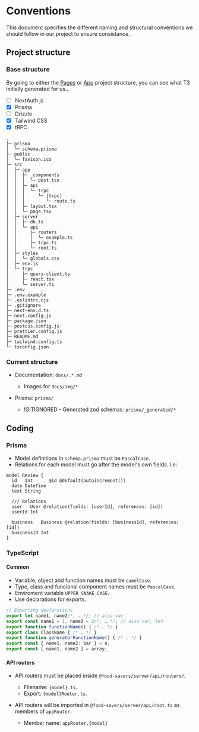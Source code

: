 # Conventions

This document specifies the different naming and structural conventions
we should follow in our project to ensure consistance.

## Project structure

### Base structure

By going to either the [Pages](https://create.t3.gg/en/folder-structure-pages?packages=prisma%2Ctailwind%2Ctrpc)
or [App](https://create.t3.gg/en/folder-structure-app?packages=prisma%2Ctailwind%2Ctrpc)
project structure, you can see what T3 initially generated for us...

- [ ] NextAuth.js
- [x] Prisma
- [ ] Drizzle
- [x] Tailwind CSS
- [x] tRPC

```
.
├─ prisma
│  └─ schema.prisma
├─ public
│  └─ favicon.ico
├─ src
│  ├─ app
│  │  ├─ _components
│  │  │  └─ post.tsx
│  │  ├─ api
│  │  │  └─ trpc
│  │  │     └─ [trpc]
│  │  │        └─ route.ts
│  │  ├─ layout.tsx
│  │  └─ page.tsx
│  ├─ server
│  │  ├─ db.ts
│  │  └─ api
│  │     ├─ routers
│  │     │  └─ example.ts
│  │     ├─ trpc.ts
│  │     └─ root.ts
│  ├─ styles
│  │  └─ globals.css
│  ├─ env.js
│  └─ trpc
│     ├─ query-client.ts
│     ├─ react.tsx
│     └─ server.ts
├─ .env
├─ .env.example
├─ .eslintrc.cjs
├─ .gitignore
├─ next-env.d.ts
├─ next.config.js
├─ package.json
├─ postcss.config.js
├─ prettier.config.js
├─ README.md
├─ tailwind.config.ts
└─ tsconfig.json
```

### Current structure

- Documentation: `docs/.*.md`

  - Images for `docs/img/*`

- Prisma: `prisma/`
  - !GITIGNORED - Generated zod schemas: `prisma/_generated/*`

## Coding

### Prisma

- Model definitions in `schema.prisma` must be `PascalCase`.
- Relations for each model must go after the model's own fields. I.e:

```prisma
model Review {
  id   Int      @id @default(autoincrement())
  date DateTime
  text String

  /// Relations
  user   User @relation(fields: [userId], references: [id])
  userId Int

  business   Business @relation(fields: [businessId], references: [id])
  businessId Int
}
```

### TypeScript

#### Common

- Variable, object and function names must be `camelCase`.
- Type, class and funcional component names must be `PascalCase`.
- Enviroment variable `UPPER_SNAKE_CASE`.
- Use declarations for exports.
```ts
// Exporting declarations
export let name1, name2/*, … */; // also var
export const name1 = 1, name2 = 2/*, … */; // also var, let
export function functionName() { /* … */ }
export class ClassName { /* … */ }
export function generatorFunctionName() { /* … */ }
export const { name1, name2: bar } = o;
export const [ name1, name2 ] = array;
```

#### API routers

- API routers must be placed inside `@food-savers/server/api/routers/`.

  - Filename: `{model}.ts`.
  - Export: `{model}Router.ts`.

- API routers will be imported in `@food-savers/server/api/root.ts` as members of `appRouter`.
  - Member name: `appRouter.{model}`
